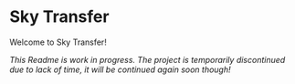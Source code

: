 # Sky Transfer

Welcome to Sky Transfer!

_This Readme is work in progress. The project is temporarily discontinued due to lack of time, it will be continued again soon though!_
